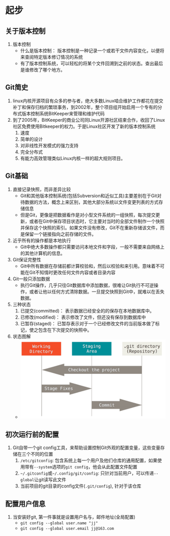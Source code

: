 # 起步

## 关于版本控制

1. 版本控制
   * 什么是版本控制： 版本控制是一种记录一个或若干文件内容变化，以便将来查阅特定版本修订情况的系统
   * 有了版本控制系统，可以轻松的将某个文件回溯到之前的状态。查出最后是谁修改了哪个地方。

## Git简史

1. linux内核开源项目有众多的参与者，绝大多数Linux啮合维护工作都花在提交补丁和保存归档的繁琐事务，到2002年，整个项目组开始启用一个专有的分布式版本控制系统BitKeeper来管理和维护代码
2. 到了2005年，BitKeeper的商业公司同Linux开源社区结束合作，收回了Linux社区免费使用Bitkeeper的权力。于是Linux社区开发了新的版本控制系统
   1. 速度
   2. 简单的设计
   3. 对非线性开发模式的强力支持
   4. 完全分布式
   5. 有能力高效管理类似Linux内核一样的超大规则项目。

## Git基础

1. 直接记录快照，而非差异比较
   * Git和其他版本控制系统(包括Subversion和近似工具)主要差别在于Git对待数据的方法，概念上来区别，其他大部分系统以文件变更列表的方式存储信息
   * 但是Git，更像是把数据看作是对小型文件系统的一组快照，每次提交更新，或者在Git中保存项目状态时，它主要对当时的全部文件制作一个快照并保存这个快照的索引。如果文件没有修改，Git不在重新存储该文件，而是保留一个链接指向之前存储的文件。
2. 近乎所有的操作都是本地执行
   * Git中绝大多数操作都只需要访问本地文件和字段，一般不需要来自网络上的其他计算机的信息。
3. Git保证完整性
   * Git中所有数据在存储前都计算校验和，然后以校验和来引用。意味着不可能在Git不知情时更改任何文件内容或者目录内容
4. Git一般只添加数据
   * 执行Git操作，几乎只往Git数据库中添加数据，很难让Git执行不可逆操作，或者让他以任何方式清除数据。一旦提交快照到Git中，就难以在丢失数据。
5. 三种状态
   1. 已提交(committed)： 表示数据已经安全的的保存在本地数据库中。
   2. 已修改(modified)： 表示修改了文件，但还没有保存到数据库中
   3. 已暂存(staged)： 已暂存表示对于一个已经修改文件的当前版本做了标记，使之包含在下次提交的快照中。
6. 状态图解
   * ![](img/01_git文件状态转换.png)

## 初次运行前的配置

1. Git自带一个git config工具，来帮助设置控制Git外观的配置变量，这些变量存储在三个不同的位置
   1. `/etc/gitconfig`: 包含系统上每一个用户及他们仓库的通用配置，如果使用带有`--system`选项的`git config`，他会从此配置文件配置
   2. `~/.gitconfig`或`~/.config/git/config`: 只针对当前用户，可以传递`--global`让git读写此文件
   3. 当前项目的git目录的config文件(`.git/config`), 针对于该仓库

## 配置用户信息

1. 当安装好git, 第一件事就是设置用户名与，邮件地址(全局配置)
   * `git config --global user.name "jj"`
   * `git config --global user.email jj@163.com`